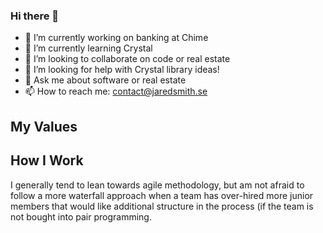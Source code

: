 ### Hi there 👋

- 🔭 I’m currently working on banking at Chime
- 🌱 I’m currently learning Crystal
- 👯 I’m looking to collaborate on code or real estate
- 🤔 I’m looking for help with Crystal library ideas!
- 💬 Ask me about software or real estate
- 📫 How to reach me: contact@jaredsmith.se

## My Values

## How I Work
I generally tend to lean towards agile methodology, but am not afraid to follow a more waterfall approach when a team has over-hired more junior members that would like additional structure in the process (if the team is not bought into pair programming.
